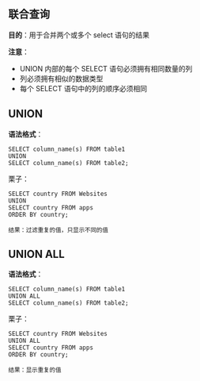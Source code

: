 ## 联合查询

**目的**：用于合并两个或多个 select 语句的结果

**注意**：

+  UNION 内部的每个 SELECT 语句必须拥有相同数量的列 
+  列必须拥有相似的数据类型 
+  每个 SELECT 语句中的列的顺序必须相同 

## UNION

**语法格式**：

```
SELECT column_name(s) FROM table1
UNION
SELECT column_name(s) FROM table2;
```

栗子：

```
SELECT country FROM Websites
UNION
SELECT country FROM apps
ORDER BY country;

结果：过滤重复的值，只显示不同的值
```



## UNION ALL

**语法格式**：

```
SELECT column_name(s) FROM table1
UNION ALL
SELECT column_name(s) FROM table2;
```

栗子：

```
SELECT country FROM Websites
UNION ALL
SELECT country FROM apps
ORDER BY country;

结果：显示重复的值
```

